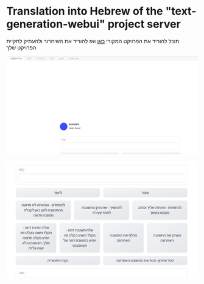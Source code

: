# Translation into Hebrew of the "text-generation-webui" project server
תוכל להוריד את הפרויקט המקורי [כאן](https://github.com/oobabooga/text-generation-webui)
ואז להוריד את השיחרור ולהעתיק לתקיית הפרויקט שלך

![Image1](2.png)

![Image1](1.png)
